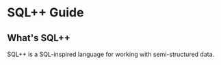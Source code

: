 # SQL++ Guide

## What's SQL++

SQL++ is a SQL-inspired language for working with semi-structured data.
